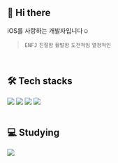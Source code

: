 <!--
**0Hooni/0Hooni** is a ✨ _special_ ✨ repository because its `README.md` (this file) appears on your GitHub profile.

Here are some ideas to get you started:

- 🔭 I’m currently working on ...
- 🌱 I’m currently learning ...
- 👯 I’m looking to collaborate on ...
- 🤔 I’m looking for help with ...
- 💬 Ask me about ...
- 📫 How to reach me: ...
- 😄 Pronouns: ...
- ⚡ Fun fact: ...
-->


## 👋 Hi there
iOS를 사랑하는 개발자입니다☺️

> `ENFJ` `친절함` `활발함` `도전적임` `열정적인` 
<br>

## 🛠️ Tech stacks
<img src="https://img.shields.io/badge/Xcode-147EFB?style=for-the-badge&logo=Xcode&logoColor=white"> <img src="https://img.shields.io/badge/Swift-F05138?style=for-the-badge&logo=Swift&logoColor=white"> <img src="https://img.shields.io/badge/Git-F05032?style=for-the-badge&logo=Git&logoColor=white"> <img src="https://img.shields.io/badge/C++-00599C?style=for-the-badge&logo=cplusplus&logoColor=white"> 
<br>
<br>

## 💻 Studying
<img src="https://img.shields.io/badge/Python-3776AB?style=for-the-badge&logo=Python&logoColor=white">
